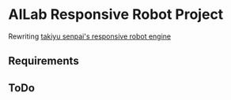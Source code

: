 # AILab Responsive Robot Project
Rewriting [takiyu senpai's responsive robot engine](https://github.com/takiyu/resp-robot)

## Requirements

## ToDo
